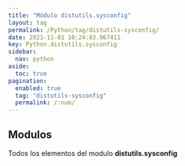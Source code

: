 ```yaml
---
title: "Módulo distutils.sysconfig"
layout: tag
permalink: /Python/tag/distutils-sysconfig/
date: 2021-11-01 10:24:03.967411
key: Python.distutils.sysconfig
sidebar: 
  nav: python
aside: 
  toc: true
pagination: 
  enabled: true
  tag: "distutils-sysconfig"
  permalink: /:num/
---
```


<h2>Modulos</h2>
Todos los elementos del modulo <strong>distutils.sysconfig</strong>
